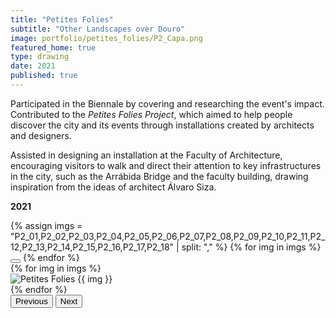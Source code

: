 ```yaml
---
title: "Petites Folies"
subtitle: "Other Landscapes over Douro"
image: portfolio/petites_folies/P2_Capa.png
featured_home: true
type: drawing
date: 2021
published: true
---
```


<!-- TEXT ABOVE -->
<div class="justify-text mb-4">
  <p>
    Participated in the Biennale by covering and researching the event's impact. Contributed to the <em>Petites Folies Project</em>, which aimed to help people discover the city and its events through installations created by architects and designers.
  </p>
  <p>
    Assisted in designing an installation at the Faculty of Architecture, encouraging visitors to walk and direct their attention to key infrastructures in the city, such as the Arrábida Bridge and the faculty building, drawing inspiration from the ideas of architect Álvaro Siza.
  </p>
  <p><strong>2021</strong></p>
</div>

<!-- CAROUSEL -->
<div id="petitesFoliesCarousel" class="carousel slide my-5" data-bs-ride="carousel">
  <div class="carousel-indicators">
    {% assign imgs = "P2_01,P2_02,P2_03,P2_04,P2_05,P2_06,P2_07,P2_08,P2_09,P2_10,P2_11,P2_12,P2_13,P2_14,P2_15,P2_16,P2_17,P2_18" | split: "," %}
    {% for img in imgs %}
      <button type="button"
              data-bs-target="#petitesFoliesCarousel"
              data-bs-slide-to="{{ forloop.index0 }}"
              class="{% if forloop.first %}active{% endif %}"
              aria-current="{% if forloop.first %}true{% endif %}"
              aria-label="Slide {{ forloop.index }}"></button>
    {% endfor %}
  </div>

  <div class="carousel-inner">
    {% for img in imgs %}
      <div class="carousel-item {% if forloop.first %}active{% endif %}">
        <img src="{{ '/assets/images/portfolio/petites_folies/' | append: img | append: '.png' | relative_url }}"
             class="d-block w-100 img-fluid"
             alt="Petites Folies {{ img }}">
      </div>
    {% endfor %}
  </div>

  <button class="carousel-control-prev" type="button" data-bs-target="#petitesFoliesCarousel" data-bs-slide="prev">
    <span class="carousel-control-prev-icon" aria-hidden="true"></span>
    <span class="visually-hidden">Previous</span>
  </button>
  <button class="carousel-control-next" type="button" data-bs-target="#petitesFoliesCarousel" data-bs-slide="next">
    <span class="carousel-control-next-icon" aria-hidden="true"></span>
    <span class="visually-hidden">Next</span>
  </button>
</div>

<style>
  .carousel-control-prev-icon,
  .carousel-control-next-icon {
    filter: invert(50%) grayscale(100%);
    width: 2.5rem;
    height: 2.5rem;
  }
</style>




